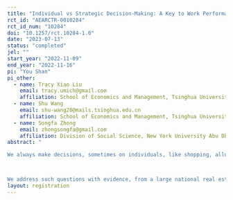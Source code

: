```yaml
---
title: "Individual vs Strategic Decision-Making: A Key to Work Performance"
rct_id: "AEARCTR-0010284"
rct_id_num: "10284"
doi: "10.1257/rct.10284-1.0"
date: "2023-07-13"
status: "completed"
jel: ""
start_year: "2022-11-09"
end_year: "2022-11-16"
pi: "You Shan"
pi_other:
  - name: Tracy Xiao Liu
    email: tracy.umich@gmail.com
    affiliation: School of Economics and Management, Tsinghua University
  - name: Shu Wang
    email: shu-wang20@mails.tsinghua.edu.cn
    affiliation: School of Economics and Management, Tsinghua University
  - name: Songfa Zhong
    email: zhongsongfa@gmail.com
    affiliation: Division of Social Science, New York University Abu Dhabi
abstract: "
We always make decisions, sometimes on individuals, like shopping, allocating time to different task, etc., and sometimes strategically, like promoting goods to customers, playing tennis, etc. Theoretically, we often assume that people do maximization in these decisions. These assumptions of rationalities are prominent in economics.  However, empirically, the quality of these decisions is mixed and depends on the ability whether people do their maximization. We believe that most people are not rational, do non-optimal behavior, i.e., not maximizing their utilities. However, little is known when we look at them in a general decision-making mechanism including these two kinds of irrationality. How common and how heterogeneous is it for people to exhibit multiple irrationality? How are rationalities correlated and interact within-people and how distinct are they? What do they imply or affect field behaviors in real lives?

We address such questions with evidence, from a large national real estate brokerage firm, on the brokers' experimental data from multiple task on rationality and their field behaviors of multiple real estate brokerage.  For each of 10000+ broker agents, we measure a set of decision makings quality. Specifically, we measure GARP consistency in standard convex budget sets of risk preference, violations of choices in an evaluating real estates task as proxy variables for individual decision-making rationality. We measure strategic decision-making rationality in 11-20 Game, as proxy variables for strategic decision makings skills. We also measure cognitive skills in Raven's IQ Test, theory of mind ability in Reading the Minds of Eyes, personality traits in Big Five and demographics. Then we try to link these experimental results to their field behaviors, like performance of real estate brokerage transactions."
layout: registration
---
```



